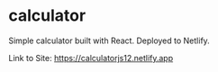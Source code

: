 # calculator
Simple calculator built with React. Deployed to Netlify.

Link to Site: https://calculatorjs12.netlify.app

